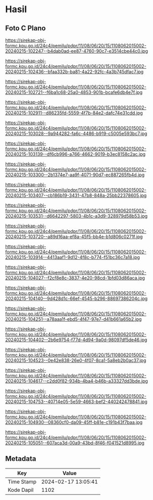 # Hasil

## Foto C Plano

https://sirekap-obj-formc.kpu.go.id/24c4/pemilu/pdpr/11/08/06/20/15/1108062015002-20240215-102247--b4dab0ad-ee87-4760-90c7-e3514cbe44c0.jpg

https://sirekap-obj-formc.kpu.go.id/24c4/pemilu/pdpr/11/08/06/20/15/1108062015002-20240215-102436--bfaa332b-ba81-4a22-92fc-4a3b745dfac7.jpg

https://sirekap-obj-formc.kpu.go.id/24c4/pemilu/pdpr/11/08/06/20/15/1108062015002-20240215-102721--f6ba1c68-25a0-4853-901b-bcafe6db4e7f.jpg

https://sirekap-obj-formc.kpu.go.id/24c4/pemilu/pdpr/11/08/06/20/15/1108062015002-20240215-102911--d86235fd-5559-4f7b-84e2-dafc74e31cdd.jpg

https://sirekap-obj-formc.kpu.go.id/24c4/pemilu/pdpr/11/08/06/20/15/1108062015002-20240215-103028--9a944282-fa6c-4486-b919-c5005e593bc7.jpg

https://sirekap-obj-formc.kpu.go.id/24c4/pemilu/pdpr/11/08/06/20/15/1108062015002-20240215-103139--df6cb996-a766-4662-9019-b3ec8158c2ac.jpg

https://sirekap-obj-formc.kpu.go.id/24c4/pemilu/pdpr/11/08/06/20/15/1108062015002-20240215-103300--2b1374e7-aa9f-4071-90d7-ec887265fb4d.jpg

https://sirekap-obj-formc.kpu.go.id/24c4/pemilu/pdpr/11/08/06/20/15/1108062015002-20240215-103407--cb186b19-3431-47b8-848a-25bb22378605.jpg

https://sirekap-obj-formc.kpu.go.id/24c4/pemilu/pdpr/11/08/06/20/15/1108062015002-20240215-103531--d6642297-5803-4b1c-a3d9-328979d58b53.jpg

https://sirekap-obj-formc.kpu.go.id/24c4/pemilu/pdpr/11/08/06/20/15/1108062015002-20240215-103720--a89d16aa-ef8a-45f5-bb4e-b1d806c0271f.jpg

https://sirekap-obj-formc.kpu.go.id/24c4/pemilu/pdpr/11/08/06/20/15/1108062015002-20240215-103914--4413aaf1-9d12-4f8c-b774-f51bc36c7a18.jpg

https://sirekap-obj-formc.kpu.go.id/24c4/pemilu/pdpr/11/08/06/20/15/1108062015002-20240215-104027--f2cf8e8c-3837-4e20-98cd-1bfd03d86aca.jpg

https://sirekap-obj-formc.kpu.go.id/24c4/pemilu/pdpr/11/08/06/20/15/1108062015002-20240215-104140--9d428d1c-66ef-4545-b296-88697386204c.jpg

https://sirekap-obj-formc.kpu.go.id/24c4/pemilu/pdpr/11/08/06/20/15/1108062015002-20240215-104251--a78aaa1f-ebd5-4f47-97e7-d41b661a65b2.jpg

https://sirekap-obj-formc.kpu.go.id/24c4/pemilu/pdpr/11/08/06/20/15/1108062015002-20240215-104402--2b6e9754-f77d-4d94-9a0d-98097df5de46.jpg

https://sirekap-obj-formc.kpu.go.id/24c4/pemilu/pdpr/11/08/06/20/15/1108062015002-20240215-104523--0e42e838-26e0-4f07-8ca1-5a8eb2b0ac37.jpg

https://sirekap-obj-formc.kpu.go.id/24c4/pemilu/pdpr/11/08/06/20/15/1108062015002-20240215-104617--c2dd0f82-934b-4ba4-b46b-a33327dd3bde.jpg

https://sirekap-obj-formc.kpu.go.id/24c4/pemilu/pdpr/11/08/06/20/15/1108062015002-20240215-104753--40714e05-5e59-4663-bef2-440242478841.jpg

https://sirekap-obj-formc.kpu.go.id/24c4/pemilu/pdpr/11/08/06/20/15/1108062015002-20240215-104930--08360cf0-da09-45ff-b81e-c191b43f7baa.jpg

https://sirekap-obj-formc.kpu.go.id/24c4/pemilu/pdpr/11/08/06/20/15/1108062015002-20240215-105051--607aca3d-00a9-43bd-8f46-f041521d8995.jpg


## Metadata

| Key        | Value               |
| ---------- | ------------------- |
| Time Stamp | 2024-02-17 13:05:41 |
| Kode Dapil | 1102                |



